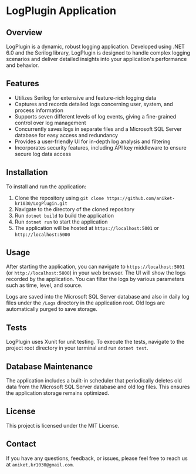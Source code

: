 # LogPlugin Application


## Overview

LogPlugin is a dynamic, robust logging application. Developed using .NET 6.0 and the Serilog library, LogPlugin is designed to handle complex logging scenarios and deliver detailed insights into your application's performance and behavior.

## Features

- Utilizes Serilog for extensive and feature-rich logging data
- Captures and records detailed logs concerning user, system, and process information
- Supports seven different levels of log events, giving a fine-grained control over log management
- Concurrently saves logs in separate files and a Microsoft SQL Server database for easy access and redundancy
- Provides a user-friendly UI for in-depth log analysis and filtering
- Incorporates security features, including API key middleware to ensure secure log data access

## Installation

To install and run the application:

1. Clone the repository using `git clone https://github.com/aniket-kr1030/LogPlugin.git`
2. Navigate to the directory of the cloned repository
3. Run `dotnet build` to build the application
4. Run `dotnet run` to start the application
5. The application will be hosted at `https://localhost:5001` or `http://localhost:5000`

## Usage

After starting the application, you can navigate to `https://localhost:5001` (or `http://localhost:5000`) in your web browser. The UI will show the logs recorded by the application. You can filter the logs by various parameters such as time, level, and source.

Logs are saved into the Microsoft SQL Server database and also in daily log files under the `/Logs` directory in the application root. Old logs are automatically purged to save storage.

## Tests

LogPlugin uses Xunit for unit testing. To execute the tests, navigate to the project root directory in your terminal and run `dotnet test`.

## Database Maintenance

The application includes a built-in scheduler that periodically deletes old data from the Microsoft SQL Server database and old log files. This ensures the application storage remains optimized.

## License

This project is licensed under the MIT License.

## Contact

If you have any questions, feedback, or issues, please feel free to reach us at `aniket,kr1030@gmail.com`.
